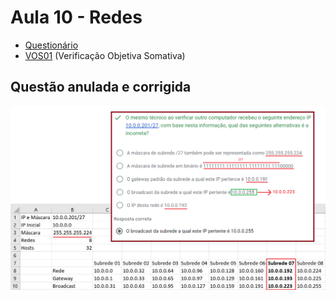 # Aula 10 - Redes
- [Questionário](https://forms.gle/5vWPUEqqMCus7cKS7)
- [VOS01](https://docs.google.com/forms/d/e/1FAIpQLSeBUbuBbxRm7BK0aNwNyR3spcEl4ZGKPfa1cYM12EYN89xAbQ/viewform?usp=sf_link) (Verificação Objetiva Somativa)

## Questão anulada e corrigida
![questao](questaoip.png)